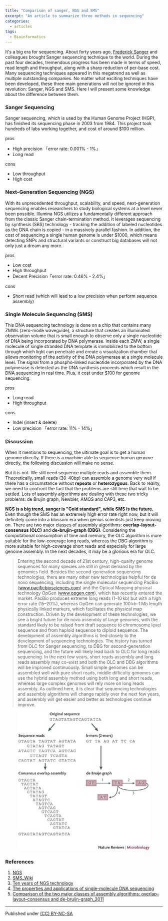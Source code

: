 ```yaml
---
title: "Comparison of sanger, NGS and SMS"
excerpt: "An article to summarize three methods in sequencing"
categories:
  - articles
tags:
  - Bioinformatics
---
```




It's a big era for sequencing. About forty years ago, [Frederick Sanger](https://en.wikipedia.org/wiki/Frederick_Sanger) and colleagues brought Sanger sequencing technique to the world. During the past four decades, tremendous progress has been made in terms of speed, read length and throughput, along with a sharp reduction of per-base cost. Many sequencing techniques appeared in this megatrend as well as multiple outstanding companies. No matter what exciting techniques have been developed, these three main generations will not be ignored in this revolution: Sanger, NGS and SMS. Here I will present some knowledge about the difference between them.

### Sanger Sequencing
Sanger sequencing, which is used by the Human Genome Project (HGP), has finished its sequencing phase in 2003 from 1984. This project took hundreds of labs working together, and cost of around $100 million.

pros

* High precision 「error rate: 0.001% - 1%」
* Long read
 
cons

* Low throughput
* High cost


### Next-Generation Sequencing (NGS)
With its unprecedented throughput, scalability, and speed, next-generation sequencing enables researchers to study biological systems at a level never been possible. Illumina NGS utilizes a fundamentally different approach from the classic Sanger chain-termination method. It leverages sequencing by synthesis (SBS) technology - tracking the addition of labeled nucleotides as the DNA chain is copied - in a massively parallel fashion. In addition, the cost of sequencing a single human genome is under $1000, which means detecting SNPs and structural variants or construct big databases will not only just a dream any more.

pros

* Low cost
* High throughput
* Decent Precision「error rate: 0.46% - 2.4%」

cons

* Short read (which will lead to a low precision when perform sequence assembly)

### Single Molecule Sequencing (SMS)

This DNA sequencing technology is done on a chip that contains many ZMWs (zero-mode waveguide), a structure that creates an illuminated observation volume that is small enough to observe only a single nucleotide of DNA being incorporated by DNA polymerase. Inside each ZMW, a single molecule of single stranded DNA template is immobilized to the bottom through which light can penetrate and create a visualization chamber that allows monitoring of the activity of the DNA polymerase at a single molecule level. The signal from a phospho-linked nucleotide incorporated by the DNA polymerase is detected as the DNA synthesis proceeds which result in the DNA sequencing in real time. Plus, it cost under $100 for genome sequencing.

pros

* Long read
* High throughput

cons

* Indel (insert & delete)
* Low precision 「error rate: 11% - 14%」


### Discussion

When it mentions to sequencing, the ultimate goal is to get a human genome directly. If there is a machine able to sequence human genome directly, the following discussion will make no sense.

But it is not. We still need sequence multiple reads and assemble them. Theoretically, small reads (30-40bp) can assemble a genome very well if there has a circumstance without **repeats** or **heterozygous**. Back to reality, we need to confront the fact that the problems are still here that wait to be settled. Lots of assembly algorithms are dealing with these two tricky problems: de Brujin graph, Newbler, AMOS and CAP3, etc.

**NGS is a big trend, sanger is "Gold standard", while SMS is the future.** Even though the SMS has an extremely high error rate right now, but it will definitely come into a blossom era when genius scientists just keep moving on. There are two major classes of assembly algorithms: **overlap-layout-consensus (OLC)** and **de-brujin-graph (DBG)**. Considering the computational consumption of time and memory, the OLC algorithm is more suitable for the low-coverage long reads, whereas the DBG algorithm is more suitable for high-coverage short reads and especially for large genome assembly. In the next decades, it may be a glorious era for OLC.

>Entering the second decade of 21st century, high-quality genome sequences for many species are still in great demand by the genomics field. Besides the second-generation sequencing technologies, there are many other new technologies helpful for de novo sequencing, including the single molecular sequencing PacBio (www.pacificbiosciences.com) and the Optical Mapping physical technology OpGen (www.opgen.com), which has recently entered the market. PacBio produces extreme long reads (1–10 kb) but with a high error rate (15–20%), whereas OpGen can generate 100 kb–1 Mb length physically linked markers, which facilitates the physical map construction. Driven by the development of these technologies, we see a bright future for de novo assembly of large genomes, with the standard likely to be raised from draft sequence to chromosome level sequence and from haploid sequence to diploid sequence. The development of assembly algorithms is tied closely to the development of sequencing technologies. The history has turned from OLC for Sanger sequencing, to DBG for second-generation sequencing, and the future will likely lead back to OLC for long reads sequencing. In the next few years, short reads assembly and long reads assembly may co-exist and both the OLC and DBG algorithms will be improved continuously. Small simple genomes can be assembled well with pure short reads, middle difficulty genomes can use the hybrid assembly method using both long and short reads, whereas large complex genomes will rely more on long reads assembly. As outlined here, it is clear that sequencing technologies and assembly algorithms will change rapidly over the next few years, and assembly will get easier and better as technologies continue improve.


<figure>
<img src="/download/Nmircro.jpg" alt="image">
</figure>

### References
1. [NGS](http://www.illumina.com/technology/next-generation-sequencing.html)
2. [SMS_Wiki](https://en.wikipedia.org/wiki/Single_molecule_real_time_sequencing)
3. [Ten years of NGS technology](http://www.sciencedirect.com/science/article/pii/S0168952514001127)
4. [The properties and applications of single-molecule DNA sequencing](http://www.genomebiology.com/2011/12/2/217)
5. [Comparison of the two major classes of assembly algorithms: overlap–layout–consensus and de-bruijn-graph_2011](http://bfg.oxfordjournals.org/content/early/2011/12/18/bfgp.elr035)

---
Published under <a rel="license" href="http://creativecommons.org/licenses/by-nc-sa/3.0/">(CC) BY-NC-SA </a>
